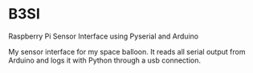 # B3SI
Raspberry Pi Sensor Interface using Pyserial and Arduino

My sensor interface for my space balloon. It reads all serial output from Arduino and logs it with Python through a usb connection.
